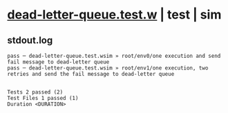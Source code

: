 # [dead-letter-queue.test.w](../../../../../../examples/tests/sdk_tests/queue/dead-letter-queue.test.w) | test | sim

## stdout.log
```log
pass ─ dead-letter-queue.test.wsim » root/env0/one execution and send fail message to dead-letter queue                 
pass ─ dead-letter-queue.test.wsim » root/env1/one execution, two retries and send the fail message to dead-letter queue
 
 
Tests 2 passed (2)
Test Files 1 passed (1)
Duration <DURATION>
```

